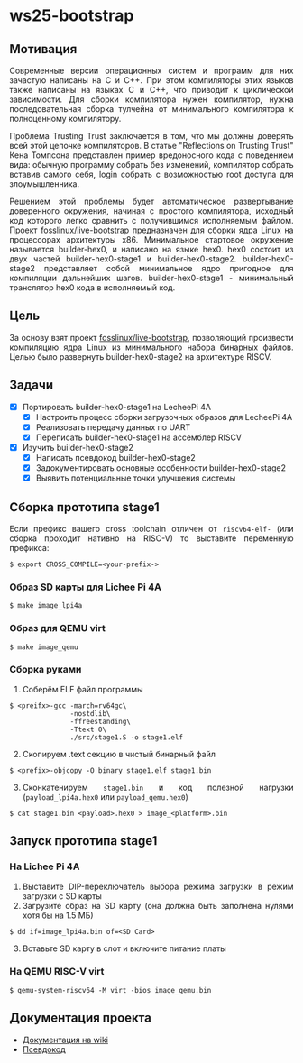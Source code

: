 <div style="text-align: justify;">

# ws25-bootstrap

## Мотивация

Современные версии операционных систем и программ для них зачастую написаны на C и C++. При этом компиляторы этих языков также написаны на языках C и C++, что приводит к циклической зависимости. Для сборки компилятора нужен компилятор, нужна последовательная сборка тулчейна от минимального компилятора к полноценному компилятору. 

Проблема Trusting Trust заключается в том, что мы должны доверять всей этой цепочке компиляторов. В статье "Reflections on Trusting Trust" Кена Томпсона представлен пример вредоносного кода с поведением вида: обычную программу собрать без изменений, компилятор собрать вставив самого себя, login собрать с возможностью root доступа для злоумышленника. 

Решением этой проблемы будет автоматическое развертывание доверенного окружения, начиная с простого компилятора, исходный код которого легко сравнить с получившимся исполняемым файлом. Проект [fosslinux/live-bootstrap](https://github.com/fosslinux/live-bootstrap) предназначен для сборки ядра Linux на процессорах архитектуры x86. Минимальное стартовое окружение называется builder-hex0, и написано на языке hex0. hex0 состоит из двух частей builder-hex0-stage1 и builder-hex0-stage2. builder-hex0-stage2 представляет собой минимальное ядро пригодное для компиляции дальнейших шагов. builder-hex0-stage1 - минимальный транслятор hex0 кода в исполняемый код.

## Цель

За основу взят проект [fosslinux/live-bootstrap](https://github.com/fosslinux/live-bootstrap), позволяющий произвести компиляцию ядра Linux из минимального набора бинарных файлов. Целью было развернуть builder-hex0-stage2 на архитектуре RISCV.

## Задачи

- [x] Портировать builder-hex0-stage1 на LecheePi 4A
  -  [x] Настроить процесс сборки загрузочных образов для LecheePi 4A
  -  [x] Реализовать передачу данных по UART 
  -  [x] Переписать builder-hex0-stage1 на ассемблер RISCV
- [x] Изучить builder-hex0-stage2
  - [x] Написать псевдокод builder-hex0-stage2
  - [x] Задокументировать основные особенности builder-hex0-stage2
  - [x] Выявить потенциальные точки улучшения системы

## Сборка прототипа stage1

Если префикс вашего cross toolchain отличен от `riscv64-elf-` (или сборка проходит нативно на RISC-V) то выставите переменную префикса:
```
$ export CROSS_COMPILE=<your-prefix->
```

### Образ SD карты для Lichee Pi 4A

```console
$ make image_lpi4a
```

###  Образ для QEMU virt

```console
$ make image_qemu
```

### Сборка руками

1. Соберём ELF файл программы
```console
$ <preifx>-gcc -march=rv64gc\
			   -nostdlib\
			   -ffreestanding\
			   -Ttext 0\
			   ./src/stage1.S -o stage1.elf
```
2. Скопируем .text секцию в чистый бинарный файл
```console
$ <prefix>-objcopy -O binary stage1.elf stage1.bin
```
3. Сконкатенируем `stage1.bin` и код полезной нагрузки (`payload_lpi4a.hex0` или `payload_qemu.hex0`)

```console
$ cat stage1.bin <payload>.hex0 > image_<platform>.bin
```

## Запуск прототипа stage1

### На Lichee Pi 4A

1. Выставите DIP-переключатель выбора режима загрузки в режим загрузки с SD карты
2. Загрузите образ на SD карту (она должна быть заполнена нулями хотя бы на 1.5 МБ)
```console
$ dd if=image_lpi4a.bin of=<SD Card>
```
3. Вставьте SD карту в слот и включите питание платы

### На QEMU RISC-V virt

```console
$ qemu-system-riscv64 -M virt -bios image_qemu.bin
```

## Документация проекта

- [Документация на wiki](./wiki)
- [Псевдокод](./disassembly.c)
